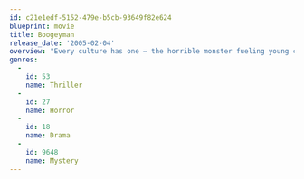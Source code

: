 ```yaml
---
id: c21e1edf-5152-479e-b5cb-93649f82e624
blueprint: movie
title: Boogeyman
release_date: '2005-02-04'
overview: "Every culture has one – the horrible monster fueling young children's nightmares. But for Tim, the Boogeyman still lives in his memories as a creature that devoured his father 16 years earlier. Is the Boogeyman real? Or did Tim make him up to explain why his father abandoned his family?"
genres:
  -
    id: 53
    name: Thriller
  -
    id: 27
    name: Horror
  -
    id: 18
    name: Drama
  -
    id: 9648
    name: Mystery
---
```

